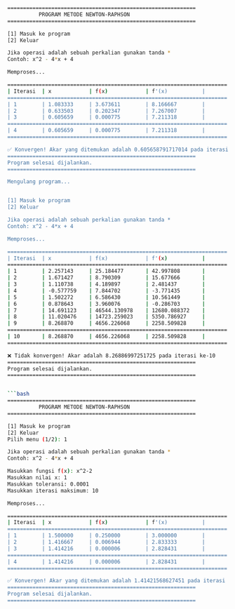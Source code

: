```bash
============================================================
          PROGRAM METODE NEWTON-RAPHSON
============================================================

[1] Masuk ke program
[2] Keluar

Jika operasi adalah sebuah perkalian gunakan tanda *
Contoh: x^2 - 4*x + 4

Memproses...

======================================================================
| Iterasi  | x            | f(x)            | f'(x)           |
======================================================================
| 1        | 1.083333     | 3.673611        | 8.166667        |
| 2        | 0.633503     | 0.202347        | 7.267007        |
| 3        | 0.605659     | 0.000775        | 7.211318        |
======================================================================
| 4        | 0.605659     | 0.000775        | 7.211318        |
======================================================================

✅ Konvergen! Akar yang ditemukan adalah 0.605658791717014 pada iterasi ke-4
============================================================
Program selesai dijalankan.
============================================================

Mengulang program...


[1] Masuk ke program
[2] Keluar

Jika operasi adalah sebuah perkalian gunakan tanda *
Contoh: x^2 - 4*x + 4

Memproses...

======================================================================
| Iterasi  | x            | f(x)            | f'(x)           |
======================================================================
| 1        | 2.257143     | 25.184477       | 42.997808       |
| 2        | 1.671427     | 8.790309        | 15.677666       |
| 3        | 1.110738     | 4.189897        | 2.481437        |
| 4        | -0.577759    | 7.844702        | -3.771435       |
| 5        | 1.502272     | 6.586430        | 10.561449       |
| 6        | 0.878643     | 3.960076        | -0.286703       |
| 7        | 14.691123    | 46544.130978    | 12680.088372    |
| 8        | 11.020476    | 14723.259023    | 5350.786927     |
| 9        | 8.268870     | 4656.226068     | 2258.509828     |
======================================================================
| 10       | 8.268870     | 4656.226068     | 2258.509828     |
======================================================================

❌ Tidak konvergen! Akar adalah 8.26886997251725 pada iterasi ke-10
============================================================
Program selesai dijalankan.
============================================================


```bash
============================================================
          PROGRAM METODE NEWTON-RAPHSON
============================================================

[1] Masuk ke program
[2] Keluar
Pilih menu (1/2): 1

Jika operasi adalah sebuah perkalian gunakan tanda *
Contoh: x^2 - 4*x + 4

Masukkan fungsi f(x): x^2-2
Masukkan nilai x: 1
Masukkan toleransi: 0.0001
Masukkan iterasi maksimum: 10

Memproses...

======================================================================
| Iterasi  | x            | f(x)            | f'(x)           |
======================================================================
| 1        | 1.500000     | 0.250000        | 3.000000        |
| 2        | 1.416667     | 0.006944        | 2.833333        |
| 3        | 1.414216     | 0.000006        | 2.828431        |
======================================================================
| 4        | 1.414216     | 0.000006        | 2.828431        |
======================================================================

✅ Konvergen! Akar yang ditemukan adalah 1.41421568627451 pada iterasi ke-4
============================================================
Program selesai dijalankan.
============================================================


